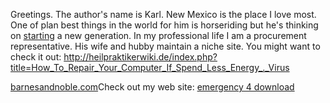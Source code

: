 Greetings. The author's name is Karl. New Mexico is the place I love
most. One of plan best things in the world for him is horseriding but
he's thinking on
[starting](http://www.Herokucdn.com/error-pages/no-such-app.html) a new
generation. In my professional life I am a procurement representative.
His wife and hubby maintain a niche site. You might want to check it
out:
<http://heilpraktikerwiki.de/index.php?title=How_To_Repair_Your_Computer_If_Spend_Less_Energy_._Virus>

[barnesandnoble.com](https://www.barnesandnoble.com/b/series/fifty-shades-trilogy/_/N-2k2k)Check
out my web site: [emergency 4
download](http://heilpraktikerwiki.de/index.php?title=How_To_Repair_Your_Computer_If_Spend_Less_Energy_._Virus)